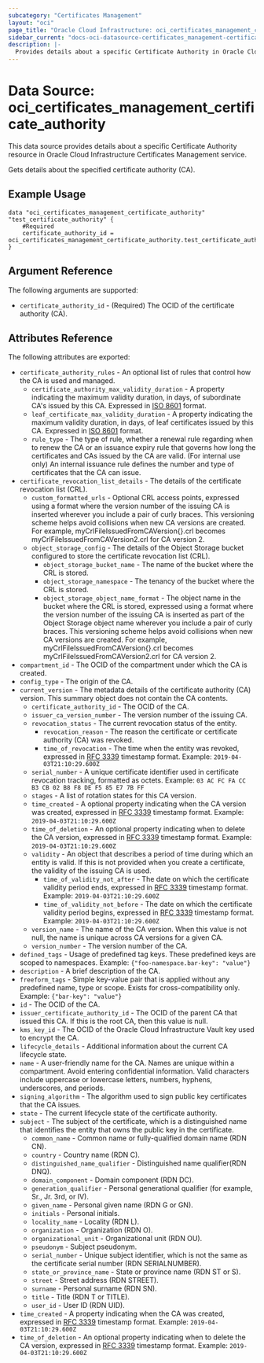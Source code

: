 ```yaml
---
subcategory: "Certificates Management"
layout: "oci"
page_title: "Oracle Cloud Infrastructure: oci_certificates_management_certificate_authority"
sidebar_current: "docs-oci-datasource-certificates_management-certificate_authority"
description: |-
  Provides details about a specific Certificate Authority in Oracle Cloud Infrastructure Certificates Management service
---
```


# Data Source: oci_certificates_management_certificate_authority
This data source provides details about a specific Certificate Authority resource in Oracle Cloud Infrastructure Certificates Management service.

Gets details about the specified certificate authority (CA).

## Example Usage

```hcl
data "oci_certificates_management_certificate_authority" "test_certificate_authority" {
	#Required
	certificate_authority_id = oci_certificates_management_certificate_authority.test_certificate_authority.id
}
```

## Argument Reference

The following arguments are supported:

* `certificate_authority_id` - (Required) The OCID of the certificate authority (CA).


## Attributes Reference

The following attributes are exported:

* `certificate_authority_rules` - An optional list of rules that control how the CA is used and managed.
	* `certificate_authority_max_validity_duration` - A property indicating the maximum validity duration, in days, of subordinate CA's issued by this CA. Expressed in [ISO 8601](https://en.wikipedia.org/wiki/ISO_8601#Time_intervals) format. 
	* `leaf_certificate_max_validity_duration` - A property indicating the maximum validity duration, in days, of leaf certificates issued by this CA. Expressed in [ISO 8601](https://en.wikipedia.org/wiki/ISO_8601#Time_intervals) format. 
	* `rule_type` - The type of rule, whether a renewal rule regarding when to renew the CA or an issuance expiry rule that governs how long the certificates and CAs issued by the CA are valid. (For internal use only) An internal issuance rule defines the number and type of certificates that the CA can issue. 
* `certificate_revocation_list_details` - The details of the certificate revocation list (CRL).
	* `custom_formatted_urls` - Optional CRL access points, expressed using a format where the version number of the issuing CA is inserted wherever you include a pair of curly braces. This versioning scheme helps avoid collisions when new CA versions are created. For example, myCrlFileIssuedFromCAVersion{}.crl becomes myCrlFileIssuedFromCAVersion2.crl for CA version 2. 
	* `object_storage_config` - The details of the Object Storage bucket configured to store the certificate revocation list (CRL).
		* `object_storage_bucket_name` - The name of the bucket where the CRL is stored.
		* `object_storage_namespace` - The tenancy of the bucket where the CRL is stored.
		* `object_storage_object_name_format` - The object name in the bucket where the CRL is stored, expressed using a format where the version number of the issuing CA is inserted as part of the Object Storage object name wherever you include a pair of curly braces. This versioning scheme helps avoid collisions when new CA versions are created. For example, myCrlFileIssuedFromCAVersion{}.crl becomes myCrlFileIssuedFromCAVersion2.crl for CA version 2. 
* `compartment_id` - The OCID of the compartment under which the CA is created.
* `config_type` - The origin of the CA.
* `current_version` - The metadata details of the certificate authority (CA) version. This summary object does not contain the CA contents.
	* `certificate_authority_id` - The OCID of the CA.
	* `issuer_ca_version_number` - The version number of the issuing CA.
	* `revocation_status` - The current revocation status of the entity.
		* `revocation_reason` - The reason the certificate or certificate authority (CA) was revoked.
		* `time_of_revocation` - The time when the entity was revoked, expressed in [RFC 3339](https://tools.ietf.org/html/rfc3339) timestamp format. Example: `2019-04-03T21:10:29.600Z` 
	* `serial_number` - A unique certificate identifier used in certificate revocation tracking, formatted as octets. Example: `03 AC FC FA CC B3 CB 02 B8 F8 DE F5 85 E7 7B FF` 
	* `stages` - A list of rotation states for this CA version.
	* `time_created` - A optional property indicating when the CA version was created, expressed in [RFC 3339](https://tools.ietf.org/html/rfc3339) timestamp format. Example: `2019-04-03T21:10:29.600Z` 
	* `time_of_deletion` - An optional property indicating when to delete the CA version, expressed in [RFC 3339](https://tools.ietf.org/html/rfc3339) timestamp format. Example: `2019-04-03T21:10:29.600Z` 
	* `validity` - An object that describes a period of time during which an entity is valid. If this is not provided when you create a certificate, the validity of the issuing CA is used. 
		* `time_of_validity_not_after` - The date on which the certificate validity period ends, expressed in [RFC 3339](https://tools.ietf.org/html/rfc3339) timestamp format. Example: `2019-04-03T21:10:29.600Z` 
		* `time_of_validity_not_before` - The date on which the certificate validity period begins, expressed in [RFC 3339](https://tools.ietf.org/html/rfc3339) timestamp format. Example: `2019-04-03T21:10:29.600Z` 
	* `version_name` - The name of the CA version. When this value is not null, the name is unique across CA versions for a given CA. 
	* `version_number` - The version number of the CA.
* `defined_tags` - Usage of predefined tag keys. These predefined keys are scoped to namespaces. Example: `{"foo-namespace.bar-key": "value"}` 
* `description` - A brief description of the CA.
* `freeform_tags` - Simple key-value pair that is applied without any predefined name, type or scope. Exists for cross-compatibility only. Example: `{"bar-key": "value"}` 
* `id` - The OCID of the CA.
* `issuer_certificate_authority_id` - The OCID of the parent CA that issued this CA. If this is the root CA, then this value is null. 
* `kms_key_id` - The OCID of the Oracle Cloud Infrastructure Vault key used to encrypt the CA.
* `lifecycle_details` - Additional information about the current CA lifecycle state.
* `name` - A user-friendly name for the CA. Names are unique within a compartment. Avoid entering confidential information. Valid characters include uppercase or lowercase letters, numbers, hyphens, underscores, and periods.
* `signing_algorithm` - The algorithm used to sign public key certificates that the CA issues.
* `state` - The current lifecycle state of the certificate authority.
* `subject` - The subject of the certificate, which is a distinguished name that identifies the entity that owns the public key in the certificate. 
	* `common_name` - Common name or fully-qualified domain name (RDN CN).
	* `country` - Country name (RDN C).
	* `distinguished_name_qualifier` - Distinguished name qualifier(RDN DNQ).
	* `domain_component` - Domain component (RDN DC).
	* `generation_qualifier` - Personal generational qualifier (for example, Sr., Jr. 3rd, or IV).
	* `given_name` - Personal given name (RDN G or GN).
	* `initials` - Personal initials.
	* `locality_name` - Locality (RDN L).
	* `organization` - Organization (RDN O).
	* `organizational_unit` - Organizational unit (RDN OU).
	* `pseudonym` - Subject pseudonym.
	* `serial_number` - Unique subject identifier, which is not the same as the certificate serial number (RDN SERIALNUMBER).
	* `state_or_province_name` - State or province name (RDN ST or S).
	* `street` - Street address (RDN STREET).
	* `surname` - Personal surname (RDN SN).
	* `title` - Title (RDN T or TITLE).
	* `user_id` - User ID (RDN UID).
* `time_created` - A property indicating when the CA was created, expressed in [RFC 3339](https://tools.ietf.org/html/rfc3339) timestamp format. Example: `2019-04-03T21:10:29.600Z` 
* `time_of_deletion` - An optional property indicating when to delete the CA version, expressed in [RFC 3339](https://tools.ietf.org/html/rfc3339) timestamp format. Example: `2019-04-03T21:10:29.600Z` 

